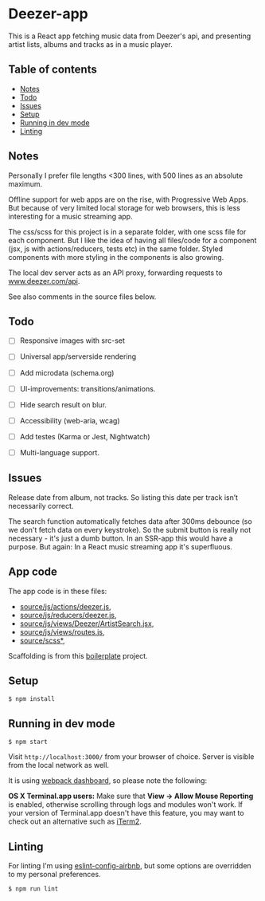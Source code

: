 # Deezer-app

This is a React app fetching music data from Deezer's api, and presenting artist lists, albums and tracks as in a music player.

## Table of contents
* [Notes](#notes)
* [Todo](#todo)
* [Issues](#issues)
* [Setup](#user-content-setup)
* [Running in dev mode](#user-content-running-in-dev-mode)
* [Linting](#user-content-linting)


## Notes

Personally I prefer file lengths <300 lines, with 500 lines as an absolute maximum.

Offline support for web apps are on the rise, with Progressive Web Apps. But because of very limited local storage for web browsers, this is less interesting for a music streaming app.

The css/scss for this project is in a separate folder, with one scss file for each component. But I like the idea of having all files/code for a component (jsx, js with actions/reducers, tests etc) in the same folder. Styled components with more styling in the components is also growing.

The local dev server acts as an API proxy, forwarding requests to www.deezer.com/api.

See also comments in the source files below.

## Todo

- [ ] Responsive images with src-set
- [ ] Universal app/serverside rendering
- [ ] Add microdata (schema.org)
- [ ] UI-improvements: transitions/animations.
- [ ] Hide search result on blur.
- [ ] Accessibility (web-aria, wcag)
- [ ] Add testes (Karma or Jest, Nightwatch)
- [ ] Multi-language support.


## Issues

Release date from album, not tracks. So listing this date per track isn’t necessarily correct.

The search function automatically fetches data after 300ms debounce (so we don't fetch data on every keystroke). So the submit button is really not necessary - it's just a dumb button. In an SSR-app this would have a purpose. But again: In a React music streaming app it's superfluous.


## App code


The app code is in these files:

- [source/js/actions/deezer.js](//www.github.com/jtbolstad/deezer/tree/master/source/js/actions/deezer.js),
- [source/js/reducers/deezer.js](//www.github.com/jtbolstad/deezer/tree/master/source/js/recucers/deezer.js),
- [source/js/views/Deezer/ArtistSearch.jsx](//www.github.com/jtbolstad/deezer/tree/master/source/js/views/Deezer/ArtistSearch.jsx),
- [source/js/views/routes.js](//www.github.com/jtbolstad/deezer/tree/master/source/js/views/routes.js),
- [source/scss\*](//www.github.com/jtbolstad/deezer/tree/master/source/scss/),

Scaffolding is from this [boilerplate](https://github.com/Stanko/react-redux-webpack2-boilerplate) project.


## Setup

```
$ npm install
```

## Running in dev mode

```
$ npm start
```

Visit `http://localhost:3000/` from your browser of choice.
Server is visible from the local network as well.


It is using [webpack dashboard](https://github.com/FormidableLabs/webpack-dashboard), so please note the following:

**OS X Terminal.app users:** Make sure that **View → Allow Mouse Reporting** is enabled, otherwise scrolling through logs and modules won't work. If your version of Terminal.app doesn't have this feature, you may want to check out an alternative such as [iTerm2](https://www.iterm2.com/).


## Linting

For linting I'm using [eslint-config-airbnb](https://www.npmjs.com/package/eslint-config-airbnb),
but some options are overridden to my personal preferences.

```
$ npm run lint
```

